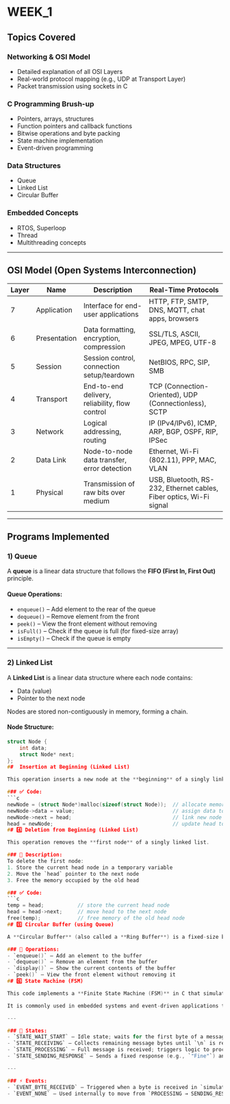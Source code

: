 # WEEK_1

## Topics Covered

### Networking & OSI Model
- Detailed explanation of all OSI Layers  
- Real-world protocol mapping (e.g., UDP at Transport Layer)  
- Packet transmission using sockets in C  

### C Programming Brush-up
- Pointers, arrays, structures  
- Function pointers and callback functions  
- Bitwise operations and byte packing  
- State machine implementation  
- Event-driven programming  

### Data Structures
- Queue  
- Linked List  
- Circular Buffer  

### Embedded Concepts
- RTOS, Superloop  
- Thread  
- Multithreading concepts  

---

## OSI Model (Open Systems Interconnection)

| Layer | Name         | Description                                   | Real-Time Protocols                                                  |
|-------|--------------|-----------------------------------------------|----------------------------------------------------------------------|
| 7     | Application  | Interface for end-user applications           | HTTP, FTP, SMTP, DNS, MQTT, chat apps, browsers                      |
| 6     | Presentation | Data formatting, encryption, compression      | SSL/TLS, ASCII, JPEG, MPEG, UTF-8                                    |
| 5     | Session      | Session control, connection setup/teardown    | NetBIOS, RPC, SIP, SMB                                               |
| 4     | Transport    | End-to-end delivery, reliability, flow control| TCP (Connection-Oriented), UDP (Connectionless), SCTP               |
| 3     | Network      | Logical addressing, routing                   | IP (IPv4/IPv6), ICMP, ARP, BGP, OSPF, RIP, IPSec                     |
| 2     | Data Link    | Node-to-node data transfer, error detection   | Ethernet, Wi-Fi (802.11), PPP, MAC, VLAN                             |
| 1     | Physical     | Transmission of raw bits over medium          | USB, Bluetooth, RS-232, Ethernet cables, Fiber optics, Wi-Fi signal  |

---

## Programs Implemented

### 1) Queue

A **queue** is a linear data structure that follows the **FIFO (First In, First Out)** principle.

#### Queue Operations:
- `enqueue()` – Add element to the rear of the queue  
- `dequeue()` – Remove element from the front  
- `peek()` – View the front element without removing  
- `isFull()` – Check if the queue is full (for fixed-size array)  
- `isEmpty()` – Check if the queue is empty  

---

### 2) Linked List

A **Linked List** is a linear data structure where each node contains:

- Data (value)  
- Pointer to the next node  

Nodes are stored non-contiguously in memory, forming a chain.

#### Node Structure:
```c
struct Node {
    int data;
    struct Node* next;
};
##  Insertion at Beginning (Linked List)

This operation inserts a new node at the **beginning** of a singly linked list.

### ✅ Code:
```c
newNode = (struct Node*)malloc(sizeof(struct Node));  // allocate memory for new node  
newNode->data = value;                                // assign data to the new node  
newNode->next = head;                                 // link new node to current head  
head = newNode;                                       // update head to point to new node
## 4️⃣ Deletion from Beginning (Linked List)

This operation removes the **first node** of a singly linked list.

### 📌 Description:
To delete the first node:
1. Store the current head node in a temporary variable
2. Move the `head` pointer to the next node
3. Free the memory occupied by the old head

### ✅ Code:
```c
temp = head;           // store the current head node  
head = head->next;     // move head to the next node  
free(temp);            // free memory of the old head node  
## 5️⃣ Circular Buffer (using Queue)

A **Circular Buffer** (also called a **Ring Buffer**) is a fixed-size buffer that works like a queue, but **wraps around** when it reaches the end. It efficiently utilizes memory and is commonly used in embedded systems, real-time applications, and buffering data streams.

### 🔁 Operations:
- `enqueue()` – Add an element to the buffer  
- `dequeue()` – Remove an element from the buffer  
- `display()` – Show the current contents of the buffer  
- `peek()` – View the front element without removing it
## 6️⃣ State Machine (FSM)

This code implements a **Finite State Machine (FSM)** in C that simulates receiving and processing messages byte-by-byte.

It is commonly used in embedded systems and event-driven applications to model logical flows between different system states.

---

### 🔄 States:
- `STATE_WAIT_START` – Idle state; waits for the first byte of a message  
- `STATE_RECEIVING` – Collects remaining message bytes until `\n` is received  
- `STATE_PROCESSING` – Full message is received; triggers logic to process it  
- `STATE_SENDING_RESPONSE` – Sends a fixed response (e.g., `"Fine"`) and resets  

---

### ⚡ Events:
- `EVENT_BYTE_RECEIVED` – Triggered when a byte is received in `simulate_input()`  
- `EVENT_NONE` – Used internally to move from `PROCESSING → SENDING_RESPONSE → WAIT_START`  

